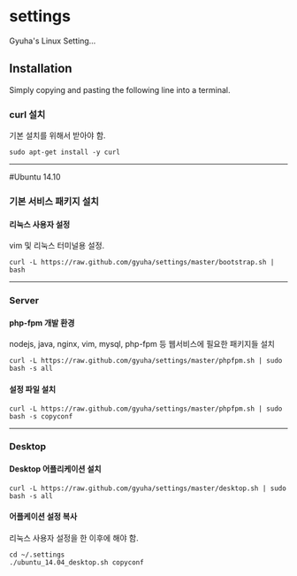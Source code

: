 settings
========

Gyuha's Linux Setting...

## Installation

Simply copying and pasting the following line into a terminal.

### curl 설치
기본 설치를 위해서 받아야 함.

    sudo apt-get install -y curl
-----
#Ubuntu 14.10

### 기본 서비스 패키지 설치

#### 리눅스 사용자 설정
vim 및 리눅스 터미널용 설정.

    curl -L https://raw.github.com/gyuha/settings/master/bootstrap.sh | bash


-----
### Server

#### php-fpm 개발 환경
nodejs, java, nginx, vim, mysql, php-fpm 등 웹서비스에 필요한 패키지들 설치

    curl -L https://raw.github.com/gyuha/settings/master/phpfpm.sh | sudo bash -s all

#### 설정 파일 설치

    curl -L https://raw.github.com/gyuha/settings/master/phpfpm.sh | sudo bash -s copyconf


-----
### Desktop

#### Desktop 어플리케이션 설치

    curl -L https://raw.github.com/gyuha/settings/master/desktop.sh | sudo bash -s all

#### 어플케이션 설정 복사
리눅스 사용자 설정을 한 이후에 해야 함.

    cd ~/.settings
	./ubuntu_14.04_desktop.sh copyconf

